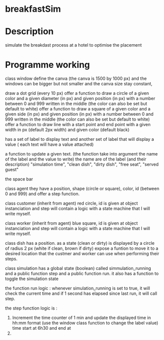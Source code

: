 # breakfastSim

# Description
simulate the breakdast process at a hotel to
optimise the placement

# Programme working
class window
define the canva (the canva is 1500 by 1000 px) and the windows can be bigger but not smaller and the canva size stay constant,

draw a dot grid (every 10 px)
offer a function to draw a circle of a given color and a given diameter (in px) and given position (in px) with a number between 0 and 999 written in the middle (the color can also be set but default to white)
offer a function to draw a square of a given color and a given side (in px) and given position (in px) with a number between 0 and 999 written in the middle (the color can also be set but default to white)
offer a function to draw line with a start point and end point with a given width in px (default 2px width) and given color (default black)

has a set of label to display text and another set of label that will display a value ( each text will have a value attached)

a function to update a given text. (the function take into argument the name of the label and the value to write) the name are of the label (and their description) "simulation time", "clean dish", "dirty dish", "free seat", "served guest"


the space bar 

class agent
they have a position, shape (circle or square), color, id (between 0 and 999) and offer a step function.

class customer (inherit from agent)
red circle, id is given at object instanciation and step will contain a logic with a state machine that I will write myself.

class worker (inherit from agent)
blue square, id is given at object instanciation and step will contain a logic with a state machine that I will write myself.

class dish
has a position.
as a state (clean or dirty)
is displayed by a circle of radius 2 px (white if clean, brown if dirty)
expose a funtion to move it to a desired location that the custmer and worker can use when performing their steps.

class simulation
has a global state (boolean) called simmulation_running and a public function step and a public function run.
it also has a function to toggle the simulation state 

the function run logic : 
whenever simulation_running is set to true, it will check the current time and if 1 second has elapsed since last run, it will call step.

the step function logic is :

1) Increment the time counter of 1 min and update the displayed time in hh:mm format (use the window class function to change the label value) time start at 6h30 and end at 
2) 

